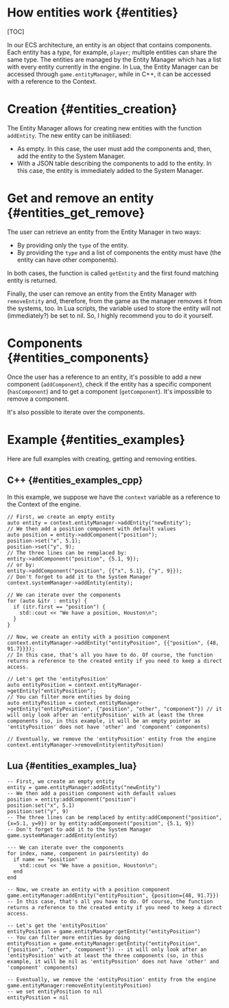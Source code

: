 How entities work       {#entities}
======
[TOC]

In our ECS architecture, an entity is an object that contains components. Each entity has a _type_, for example, `player`; multiple entities can share the same type. The entities are managed by the Entity Manager which has a list with every entity currently in the engine. In Lua, the Entity Manager can be accessed through `game.entityManager`, while in C++, it can be accessed with a reference to the Context.

# Creation {#entities_creation}
The Entity Manager allows for creating new entities with the function `addEntity`. The new entity can be initiliased:
  - As empty. In this case, the user must add the components and, then, add the entity to the System Manager.
  - With a JSON table describing the components to add to the entity. In this case, the entity is immediately added to the System Manager.

# Get and remove an entity {#entities_get_remove}
The user can retrieve an entity from the Entity Manager in two ways:
  - By providing only the `type` of the entity.
  - By providing the `type` and a list of components the entity must have (the entity can have other components).

In both cases, the function is called `getEntity` and the first found matching entity is returned.

Finally, the user can remove an entity from the Entity Manager with `removeEntity` and, therefore, from the game as the manager removes it from the systems, too. In Lua scripts, the variable used to store the entity will not (immediately?) be set to nil. So, I highly recommend you to do it yourself.

# Components {#entities_components}
Once the user has a reference to an entity, it's possible to add a new component (`addComponent`), check if the entity has a specific component (`hasComponent`) and to get a component (`getComponent`). It's impossible to remove a component.

It's also possible to iterate over the components.

# Example {#entities_examples}
Here are full examples with creating, getting and removing entities.

## C++ {#entities_examples_cpp}
In this example, we suppose we have the `context` variable as a reference to the Context of the engine.
~~~{.cpp}
// First, we create an empty entity
auto entity = context.entityManager->addEntity("newEntity");
// We then add a position component with default values
auto position = entity->addComponent("position");
position->set("x", 5.1);
position->set("y", 9);
// The three lines can be remplaced by:
entity->addComponent("position", {5.1, 9});
// or by:
entity->addComponent("position", {{"x", 5.1}, {"y", 9}});
// Don't forget to add it to the System Manager
context.systemManager->addEntity(entity);

// We can iterate over the components
for (auto &itr : entity) {
  if (itr.first == "position") {
    std::cout << "We have a position, Houston\n";
  }
}

// Now, we create an entity with a position component
context.entityManager->addEntity("entityPosition", {{"position", {48, 91.7}}});
// In this case, that's all you have to do. Of course, the function returns a reference to the created entity if you need to keep a direct access.

// Let's get the 'entityPosition'
auto entityPosition = context.entityManager->getEntity("entityPosition");
// You can filter more entities by doing
auto entityPosition = context.entityManager->getEntity("entityPosition", {"position", "other", "component"}) // it will only look after an 'entityPosition' with at least the three components (so, in this example, it will be an empty pointer as 'entityPosition' does not have 'other' and 'component' components)

// Eventually, we remove the 'entityPosition' entity from the engine
context.entityManager->removeEntity(entityPosition)

~~~

## Lua {#entities_examples_lua}
~~~{.lua}
-- First, we create an empty entity
entity = game.entityManager:addEntity("newEntity")
-- We then add a position component with default values
position = entity:addComponent("position")
position:set("x", 5.1)
position:set("y", 9)
-- The three lines can be remplaced by entity:addComponent("position", {x=5.1, y=9}) or by entity:addComponent("position", {5.1, 9})
-- Don't forget to add it to the System Manager
game.systemManager:addEntity(entity)

--- We can iterate over the components
for index, name, component in pairs(entity) do
  if name == "position"
    std::cout << "We have a position, Houston\n";
  end
end

-- Now, we create an entity with a position component
game.entityManager:addEntity("entityPosition", {position={48, 91.7}})
-- In this case, that's all you have to do. Of course, the function returns a reference to the created entity if you need to keep a direct access.

-- Let's get the 'entityPosition'
entityPosition = game.entityManager:getEntity("entityPosition")
-- You can filter more entities by doing
entityPosition = game.entityManager:getEntity("entityPosition", {"position", "other", "component"}) -- it will only look after an 'entityPosition' with at least the three components (so, in this example, it will be nil as 'entityPosition' does not have 'other' and 'component' components)

-- Eventually, we remove the 'entityPosition' entity from the engine
game.entityManager:removeEntity(entityPosition)
-- we set entityPosition to nil
entityPosition = nil
~~~